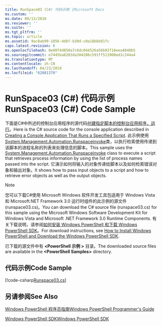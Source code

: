 ```yaml
---
title: RunSpace03 (C#) 代码示例 |Microsoft Docs
ms.custom: ''
ms.date: 09/13/2016
ms.reviewer: ''
ms.suite: ''
ms.tgt_pltfrm: ''
ms.topic: article
ms.assetid: 9ac8ab99-1856-4d6f-b30d-c0a18b8dd1fc
caps.latest.revision: 6
ms.openlocfilehash: 0e80f4d850a7c6dc044526a56b92f16eea4040b5
ms.sourcegitcommit: e7445ba8203da304286c591ff513900ad1c244a4
ms.translationtype: MT
ms.contentlocale: zh-CN
ms.lasthandoff: 04/23/2019
ms.locfileid: "62081370"
---
```

# <a name="runspace03-c-code-sample"></a><span data-ttu-id="236c7-102">RunSpace03 (C#) 代码示例</span><span class="sxs-lookup"><span data-stu-id="236c7-102">RunSpace03 (C#) Code Sample</span></span>

<span data-ttu-id="236c7-103">下面是C#中所述的控制台应用程序的源代码[创建指定脚本的控制台应用程序，运行](http://msdn.microsoft.com/en-us/a93e6006-36db-4bcc-b9da-c5bebf4ffd68)。</span><span class="sxs-lookup"><span data-stu-id="236c7-103">Here is the C# source code for the console application described in [Creating a Console Application That Runs a Specified Script](http://msdn.microsoft.com/en-us/a93e6006-36db-4bcc-b9da-c5bebf4ffd68).</span></span> <span data-ttu-id="236c7-104">此示例使用[System.Management.Automation.Runspaceinvoke](/dotnet/api/System.Management.Automation.RunspaceInvoke)类，以执行检索使用传递到该脚本的进程名称的列表来处理信息的脚本。</span><span class="sxs-lookup"><span data-stu-id="236c7-104">This sample uses the [System.Management.Automation.Runspaceinvoke](/dotnet/api/System.Management.Automation.RunspaceInvoke) class to execute a script that retrieves process information by using the list of process names passed into the script.</span></span> <span data-ttu-id="236c7-105">它演示如何将输入的对象传递给脚本以及如何检索错误对象和输出对象。</span><span class="sxs-lookup"><span data-stu-id="236c7-105">It shows how to pass input objects to a script and how to retrieve error objects as well as the output objects.</span></span>

> [!NOTE]
> <span data-ttu-id="236c7-106">您可以下载C#使用 Microsoft Windows 软件开发工具包适用于 Windows Vista 和 Microsoft.NET Framework 3.0 运行时组件的此示例的源文件 (runspace03.cs)。</span><span class="sxs-lookup"><span data-stu-id="236c7-106">You can download the C# source file (runspace03.cs) for this sample using the Microsoft Windows Software Development Kit for Windows Vista and Microsoft .NET Framework 3.0 Runtime Components.</span></span> <span data-ttu-id="236c7-107">有关下载说明，请参阅[如何安装 Windows PowerShell 和下载 Windows PowerShell SDK](/powershell/developer/installing-the-windows-powershell-sdk)。</span><span class="sxs-lookup"><span data-stu-id="236c7-107">For download instructions, see [How to Install Windows PowerShell and Download the Windows PowerShell SDK](/powershell/developer/installing-the-windows-powershell-sdk).</span></span>
>
> <span data-ttu-id="236c7-108">已下载的源文件中有 **\<PowerShell 示例 >** 目录。</span><span class="sxs-lookup"><span data-stu-id="236c7-108">The downloaded source files are available in the **\<PowerShell Samples>** directory.</span></span>

## <a name="code-sample"></a><span data-ttu-id="236c7-109">代码示例</span><span class="sxs-lookup"><span data-stu-id="236c7-109">Code Sample</span></span>

[!code-csharp[Runspace03.cs](../../powershell-sdk-samples/SDK-2.0/csharp/Runspace03/Runspace03.cs#L11-L88 "Runspace03.cs")]

## <a name="see-also"></a><span data-ttu-id="236c7-110">另请参阅</span><span class="sxs-lookup"><span data-stu-id="236c7-110">See Also</span></span>

[<span data-ttu-id="236c7-111">Windows PowerShell 程序员指南</span><span class="sxs-lookup"><span data-stu-id="236c7-111">Windows PowerShell Programmer's Guide</span></span>](./windows-powershell-programmer-s-guide.md)

[<span data-ttu-id="236c7-112">Windows PowerShell SDK</span><span class="sxs-lookup"><span data-stu-id="236c7-112">Windows PowerShell SDK</span></span>](../windows-powershell-reference.md)